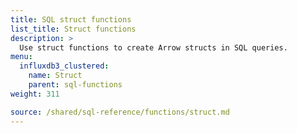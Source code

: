 ```yaml
---
title: SQL struct functions
list_title: Struct functions
description: >
  Use struct functions to create Arrow structs in SQL queries.
menu:
  influxdb3_clustered:
    name: Struct
    parent: sql-functions    
weight: 311

source: /shared/sql-reference/functions/struct.md
---
```


<!-- 
// SOURCE content/shared/sql-reference/functions/struct.md
-->
